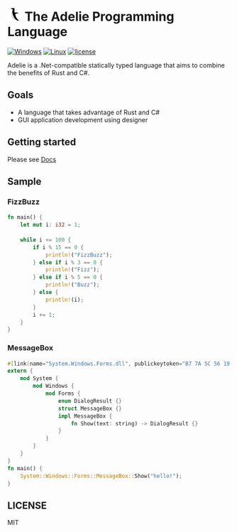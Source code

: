 # <img width="32" src="./logo/adelie-logo.svg?sanitize=true"> The Adelie Programming Language

[![Windows](https://github.com/kumavale/Adelie/actions/workflows/windows.yml/badge.svg)](https://github.com/kumavale/Adelie/actions/workflows/windows.yml)
[![Linux](https://github.com/kumavale/Adelie/actions/workflows/linux.yml/badge.svg)](https://github.com/kumavale/Adelie/actions/workflows/linux.yml)
[![license](https://img.shields.io/badge/license-MIT-blue.svg?style=flat)](LICENSE)

Adelie is a .Net-compatible statically typed language that aims to combine the benefits of Rust and C#.

## Goals

- A language that takes advantage of Rust and C#
- GUI application development using designer

## Getting started

Please see [Docs](https://kumavale.github.io/Adelie-book/)

## Sample

### FizzBuzz

```rust
fn main() {
    let mut i: i32 = 1;

    while i <= 100 {
        if i % 15 == 0 {
            println!("FizzBuzz");
        } else if i % 3 == 0 {
            println!("Fizz");
        } else if i % 5 == 0 {
            println!("Buzz");
        } else {
            println!(i);
        }
        i += 1;
    }
}
```

### MessageBox

```rust
#[link(name="System.Windows.Forms.dll", publickeytoken="B7 7A 5C 56 19 34 E0 89")]
extern {
    mod System {
        mod Windows {
            mod Forms {
                enum DialogResult {}
                struct MessageBox {}
                impl MessageBox {
                    fn Show(text: string) -> DialogResult {}
                }
            }
        }
    }
}
fn main() {
    System::Windows::Forms::MessageBox::Show("hello!");
}
```

## LICENSE

MIT
